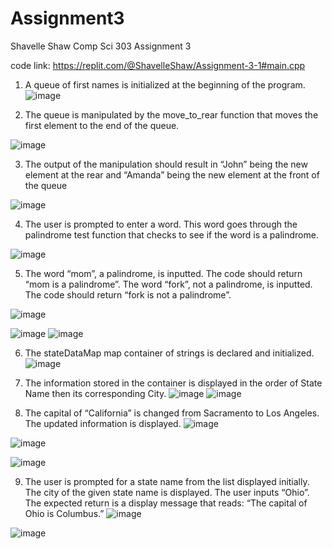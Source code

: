 # Assignment3

Shavelle Shaw
Comp Sci 303 
Assignment 3

code link: https://replit.com/@ShavelleShaw/Assignment-3-1#main.cpp


1.	A queue of first names is initialized at the beginning of the program. 
 ![image](https://user-images.githubusercontent.com/114273966/206445353-8337b08a-112b-4d5f-b656-ef21e9946ec1.png)


2.	The queue is manipulated by the move_to_rear function that moves the first element to the end of the queue. 
 
![image](https://user-images.githubusercontent.com/114273966/206445393-7ca04100-a226-4542-bf2b-61e6fba567ff.png)




3.	The output of the manipulation should result in “John” being the new element at the rear and “Amanda” being the new element at the front of the queue
 
![image](https://user-images.githubusercontent.com/114273966/206445513-e1f4c3db-0260-4acd-a64a-10816f417c4a.png)

4.	The user is prompted to enter a word. This word goes through the palindrome test function that checks to see if the word is a palindrome. 
 

![image](https://user-images.githubusercontent.com/114273966/206445437-0178a42b-b869-4341-a528-bddbf24e2717.png)



5.	The word “mom”, a palindrome, is inputted. The code should return “mom is a palindrome”. The word “fork”, not a palindrome, is inputted. The code should return “fork is not a palindrome”.
 
 ![image](https://user-images.githubusercontent.com/114273966/206445556-51bac11f-782d-4df4-8592-715ec08a1551.png)

 ![image](https://user-images.githubusercontent.com/114273966/206445567-fa5f7ea5-ecad-47e9-aba7-4225d69a62c7.png)
![image](https://user-images.githubusercontent.com/114273966/206445576-07bf08c6-c10d-4dca-b2fe-5dde01db0bb1.png)


6.	The stateDataMap map container of strings is declared and initialized.
 ![image](https://user-images.githubusercontent.com/114273966/206445587-d849e15a-7290-4c89-a8c4-91d2f1a7620d.png)


7.	The information stored in the container is displayed in the order of State Name then its corresponding City.
 ![image](https://user-images.githubusercontent.com/114273966/206445600-47f23a0d-f18f-40e5-979b-4751f147a818.png)
![image](https://user-images.githubusercontent.com/114273966/206445630-6afa6b29-046b-4eca-b3e8-6fc6b96e7d67.png)


 

8.	The capital of “California” is changed from Sacramento to Los Angeles. The updated information is displayed.
 ![image](https://user-images.githubusercontent.com/114273966/206445683-9af17b1a-a63d-4110-b2f6-280094b8d32e.png)

 ![image](https://user-images.githubusercontent.com/114273966/206445690-9029eec7-d490-4966-89ea-b012bf28e371.png)

 ![image](https://user-images.githubusercontent.com/114273966/206445701-96dfeabf-4690-4cb1-88e2-2e3924aa0faa.png)


9.	The user is prompted for a state name from the list displayed initially. The city of the given state name is displayed. 
The user inputs “Ohio”. The expected return is a display message that reads: “The capital of Ohio is Columbus.”
![image](https://user-images.githubusercontent.com/114273966/206445732-610f7694-0075-4b6a-961a-86fbfe6216e5.png)

 ![image](https://user-images.githubusercontent.com/114273966/206445764-0deb9672-a0e8-4e47-aa41-71775fc68fb8.png)

 






